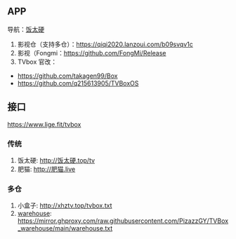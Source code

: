 ## APP

导航：[饭太硬](http://饭太硬.top/)

1. 影视仓（支持多仓）：https://qiqi2020.lanzoui.com/b09svqv1c
2. 影视（Fongmi：https://github.com/FongMi/Release
3. TVbox 官改：
  - https://github.com/takagen99/Box
  - https://github.com/q215613905/TVBoxOS


## 接口

https://www.lige.fit/tvbox
### 传统
1. 饭太硬: http://饭太硬.top/tv
2. 肥猫: http://肥猫.live

### 多仓
1. 小盒子: http://xhztv.top/tvbox.txt
2. [warehouse](https://github.com/PizazzGY/TVBox_warehouse): https://mirror.ghproxy.com/raw.githubusercontent.com/PizazzGY/TVBox_warehouse/main/warehouse.txt
